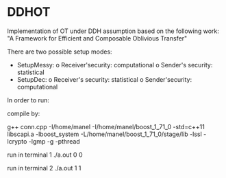 # DDHOT
Implementation of OT under DDH assumption based on the following work: "A Framework for Efficient and Composable Oblivious Transfer"

There are two possible setup modes:

- SetupMessy:
  o Receiver'security: computational
  o Sender's security: statistical
- SetupDec:
  o Receiver's security: statistical
  o Sender'security: computational


In order to run:

compile by:

g++ conn.cpp -I/home/manel -I/home/manel/boost_1_71_0 -std=c++11 libscapi.a -lboost_system -L/home/manel/boost_1_71_0/stage/lib -lssl -lcrypto -lgmp -g -pthread

run in terminal 1
./a.out 0 0

run in terminal 2
./a.out 1 1


